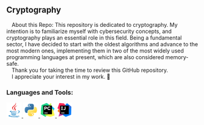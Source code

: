 <h2>Cryptography</h2>

&emsp;About this Repo: This repository is dedicated to cryptography. My intention is to familiarize myself with cybersecurity concepts, and cryptography plays an essential role in this field. Being a fundamental sector, I have decided to start with the oldest algorithms and advance to the most modern ones, implementing them in two of the most widely used programming languages at present, which are also considered memory-safe.
<br>&emsp;Thank you for taking the time to review this GitHub repository. 
<br>&emsp;I appreciate your interest in my work. 🙂

<h3 align="left">Languages and Tools:</h3>
<div align="left">
    <a href="https://www.java.com" target="_blank" rel="noreferrer"> <img src="https://raw.githubusercontent.com/devicons/devicon/master/icons/java/java-original.svg" alt="java" width="40" height="40"/> </a>
      <a href="https://www.python.org" target="_blank" rel="noreferrer"> <img src="https://raw.githubusercontent.com/devicons/devicon/master/icons/python/python-original.svg" alt="python" width="40" height="40"/> </a> 
  <a href="https://www.jetbrains.com/pycharm/" target="_blank" rel="noreferrer"> 
    <img src="https://raw.githubusercontent.com/devicons/devicon/master/icons/pycharm/pycharm-original.svg" alt="PyCharm" width="40" height="40"/>
  </a>
    <a href="https://www.jetbrains.com/idea/" target="_blank" rel="noreferrer">
    <img src="https://raw.githubusercontent.com/devicons/devicon/master/icons/intellij/intellij-original.svg" alt="IntelliJ IDEA" width="40" height="40"/>
  </a>
</div>
